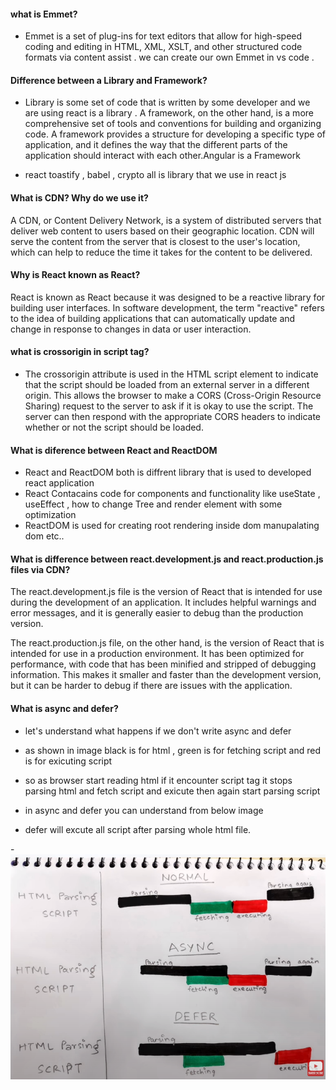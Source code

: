 #### what is Emmet?
- Emmet is a set of plug-ins for text editors that allow for high-speed coding and editing in HTML, XML, XSLT, and other structured code formats via content assist . we can create our own Emmet in vs code .

#### Difference between a Library and Framework?
- Library is some set of code that is written by some developer and we are using react is a library . A framework, on the other hand, is a more comprehensive set of tools and conventions for building and organizing code. A framework provides a structure for developing a specific type of application, and it defines the way that the different parts of the application should interact with each other.Angular is a Framework

- react toastify , babel , crypto all is library that we use in react js 

####  What is CDN? Why do we use it?
A CDN, or Content Delivery Network, is a system of distributed servers that deliver web content to users based on their geographic location. CDN will serve the content from the server that is closest to the user's location, which can help to reduce the time it takes for the content to be delivered.

#### Why is React known as React?
React is known as React because it was designed to be a reactive library for building user interfaces. In software development, the term "reactive" refers to the idea of building applications that can automatically update and change in response to changes in data or user interaction.

#### what is crossorigin in script tag?
- The crossorigin attribute is used in the HTML script element to indicate that the script should be loaded from an external server in a different origin. This allows the browser to make a CORS (Cross-Origin Resource Sharing) request to the server to ask if it is okay to use the script. The server can then respond with the appropriate CORS headers to indicate whether or not the script should be loaded.

#### What is diference between React and ReactDOM

- React and ReactDOM both is diffrent library that is used to developed react application 
- React Contacains code for components and functionality like 
useState , useEffect , how to change Tree and render element with some optimization
- ReactDOM is used for creating root rendering inside dom      manupalating dom etc..

#### What is difference between react.development.js and react.production.js files via CDN?

The react.development.js file is the version of React that is intended for use during the development of an application. It includes helpful warnings and error messages, and it is generally easier to debug than the production version.

The react.production.js file, on the other hand, is the version of React that is intended for use in a production environment. It has been optimized for performance, with code that has been minified and stripped of debugging information. This makes it smaller and faster than the development version, but it can be harder to debug if there are issues with the application.


#### What is async and defer?
- let's understand what happens if we don't write async and defer 
- as shown in image black is for html , green is for fetching script and red is for exicuting script 
- so as browser start reading html if it encounter script tag it stops parsing html and fetch script and exicute then again start parsing script

- in async and defer you can understand from below image 
- defer will excute all script after parsing whole html file.

-![Async Defer](async_defer.png)